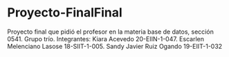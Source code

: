 # Proyecto-FinalFinal
Proyecto final que pidió el profesor en la materia base de datos, sección 0541. Grupo trío. Integrantes: Kiara Acevedo 20-EIIN-1-047. Escarlen Melenciano Lasose 18-SIIT-1-005. Sandy Javier Ruiz Ogando 19-EIIT-1-032
